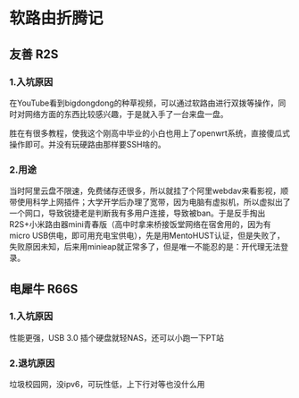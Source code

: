 # 软路由折腾记

## 友善 R2S

### 1.入坑原因

在YouTube看到bigdongdong的种草视频，可以通过软路由进行双拨等操作，同时对网络方面的东西比较感兴趣，于是就入手了一台来盘一盘。

胜在有很多教程，使我这个刚高中毕业的小白也用上了openwrt系统，直接傻瓜式操作即可。并没有玩硬路由那样要SSH啥的。

### 2.用途

当时阿里云盘不限速，免费储存还很多，所以就挂了个阿里webdav来看影视，顺带使用科学上网插件；大学开学后办理了宽带，因为电脑有虚拟机，所以虚拟出了一个网口，导致锐捷老是判断我有多用户连接，导致被ban。于是反手掏出R2S+小米路由器mini青春版（高中时拿来桥接饭堂网络在宿舍用的，因为有micro USB供电，即可用充电宝供电），先是用MentoHUST认证，但是失败了，失败原因未知，后来用minieap就正常多了，但是唯一不能忍的是：开代理无法登录。

## 电犀牛 R66S

### 1.入坑原因

性能更强，USB 3.0 插个硬盘就轻NAS，还可以小跑一下PT站

### 2.退坑原因

垃圾校园网，没ipv6，可玩性低，上下行对等也没什么用
